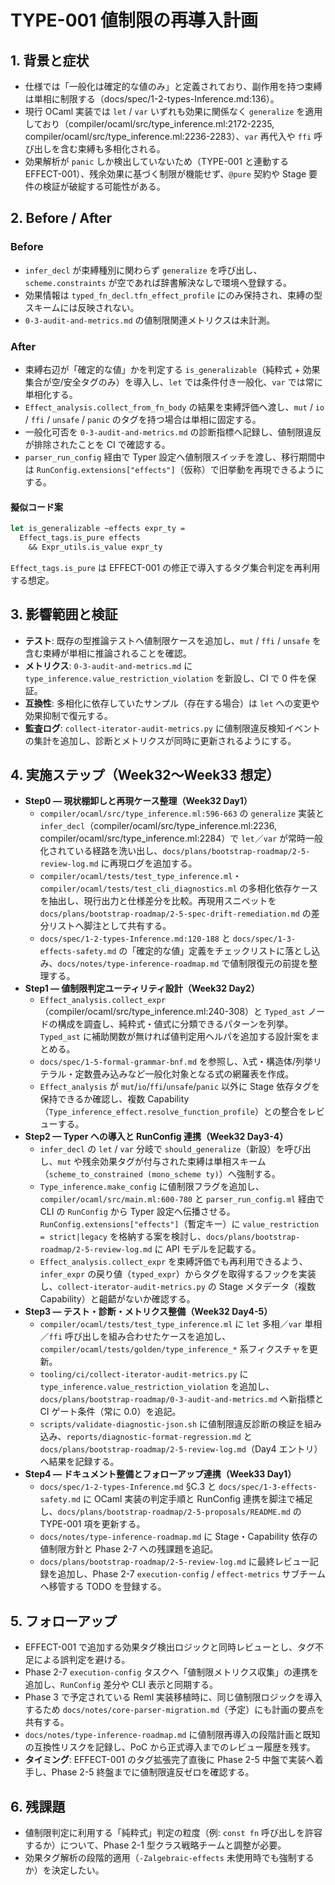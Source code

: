 # TYPE-001 値制限の再導入計画

## 1. 背景と症状
- 仕様では「一般化は確定的な値のみ」と定義されており、副作用を持つ束縛は単相に制限する（docs/spec/1-2-types-Inference.md:136）。  
- 現行 OCaml 実装では `let` / `var` いずれも効果に関係なく `generalize` を適用しており（compiler/ocaml/src/type_inference.ml:2172-2235, compiler/ocaml/src/type_inference.ml:2236-2283）、`var` 再代入や `ffi` 呼び出しを含む束縛も多相化される。  
- 効果解析が `panic` しか検出していないため（TYPE-001 と連動する EFFECT-001）、残余効果に基づく制限が機能せず、`@pure` 契約や Stage 要件の検証が破綻する可能性がある。

## 2. Before / After
### Before
- `infer_decl` が束縛種別に関わらず `generalize` を呼び出し、`scheme.constraints` が空であれば辞書解決なしで環境へ登録する。
- 効果情報は `typed_fn_decl.tfn_effect_profile` にのみ保持され、束縛の型スキームには反映されない。
- `0-3-audit-and-metrics.md` の値制限関連メトリクスは未計測。

### After
- 束縛右辺が「確定的な値」かを判定する `is_generalizable`（純粋式 + 効果集合が空/安全タグのみ）を導入し、`let` では条件付き一般化、`var` では常に単相化する。
- `Effect_analysis.collect_from_fn_body` の結果を束縛評価へ渡し、`mut` / `io` / `ffi` / `unsafe` / `panic` のタグを持つ場合は単相に固定する。
- 一般化可否を `0-3-audit-and-metrics.md` の診断指標へ記録し、値制限違反が排除されたことを CI で確認する。
- `parser_run_config` 経由で Typer 設定へ値制限スイッチを渡し、移行期間中は `RunConfig.extensions["effects"]`（仮称）で旧挙動を再現できるようにする。

#### 擬似コード案
```ocaml
let is_generalizable ~effects expr_ty =
  Effect_tags.is_pure effects
    && Expr_utils.is_value expr_ty
```
`Effect_tags.is_pure` は EFFECT-001 の修正で導入するタグ集合判定を再利用する想定。

## 3. 影響範囲と検証
- **テスト**: 既存の型推論テストへ値制限ケースを追加し、`mut` / `ffi` / `unsafe` を含む束縛が単相に推論されることを確認。  
- **メトリクス**: `0-3-audit-and-metrics.md` に `type_inference.value_restriction_violation` を新設し、CI で 0 件を保証。  
- **互換性**: 多相化に依存していたサンプル（存在する場合）は `let` への変更や効果抑制で復元する。
- **監査ログ**: `collect-iterator-audit-metrics.py` に値制限違反検知イベントの集計を追加し、診断とメトリクスが同時に更新されるようにする。

## 4. 実施ステップ（Week32〜Week33 想定）
- **Step0 — 現状棚卸しと再現ケース整理（Week32 Day1）**  
  - `compiler/ocaml/src/type_inference.ml:596-663` の `generalize` 実装と `infer_decl`（compiler/ocaml/src/type_inference.ml:2236, compiler/ocaml/src/type_inference.ml:2284）で `let`／`var` が常時一般化されている経路を洗い出し、`docs/plans/bootstrap-roadmap/2-5-review-log.md` に再現ログを追加する。  
  - `compiler/ocaml/tests/test_type_inference.ml`・`compiler/ocaml/tests/test_cli_diagnostics.ml` の多相化依存ケースを抽出し、現行出力と仕様差分を比較。再現用スニペットを `docs/plans/bootstrap-roadmap/2-5-spec-drift-remediation.md` の差分リストへ脚注として共有する。  
  - `docs/spec/1-2-types-Inference.md:120-188` と `docs/spec/1-3-effects-safety.md` の「確定的な値」定義をチェックリストに落とし込み、`docs/notes/type-inference-roadmap.md` で値制限復元の前提を整理する。
- **Step1 — 値制限判定ユーティリティ設計（Week32 Day2）**  
  - `Effect_analysis.collect_expr`（compiler/ocaml/src/type_inference.ml:240-308）と `Typed_ast` ノードの構成を調査し、純粋式・値式に分類できるパターンを列挙。`Typed_ast` に補助関数が無ければ値判定用ヘルパを追加する設計案をまとめる。  
  - `docs/spec/1-5-formal-grammar-bnf.md` を参照し、λ式・構造体/列挙リテラル・定数畳み込みなど一般化対象となる式の網羅表を作成。  
  - `Effect_analysis` が `mut`/`io`/`ffi`/`unsafe`/`panic` 以外に Stage 依存タグを保持できるか確認し、複数 Capability（`Type_inference_effect.resolve_function_profile`）との整合をレビューする。
- **Step2 — Typer への導入と RunConfig 連携（Week32 Day3-4）**  
  - `infer_decl` の `let` / `var` 分岐で `should_generalize`（新設）を呼び出し、`mut` や残余効果タグが付与された束縛は単相スキーム（`scheme_to_constrained (mono_scheme ty)`）へ強制する。  
  - `Type_inference.make_config` に値制限フラグを追加し、`compiler/ocaml/src/main.ml:600-780` と `parser_run_config.ml` 経由で CLI の `RunConfig` から Typer 設定へ伝播させる。`RunConfig.extensions["effects"]`（暫定キー）に `value_restriction = strict|legacy` を格納する案を検討し、`docs/plans/bootstrap-roadmap/2-5-review-log.md` に API モデルを記載する。  
  - `Effect_analysis.collect_expr` を束縛評価でも再利用できるよう、`infer_expr` の戻り値（`typed_expr`）からタグを取得するフックを実装し、`collect-iterator-audit-metrics.py` の Stage メタデータ（複数 Capability）と齟齬がないか確認する。
- **Step3 — テスト・診断・メトリクス整備（Week32 Day4-5）**  
  - `compiler/ocaml/tests/test_type_inference.ml` に `let` 多相／`var` 単相／`ffi` 呼び出しを組み合わせたケースを追加し、`compiler/ocaml/tests/golden/type_inference_*` 系フィクスチャを更新。  
  - `tooling/ci/collect-iterator-audit-metrics.py` に `type_inference.value_restriction_violation` を追加し、`docs/plans/bootstrap-roadmap/0-3-audit-and-metrics.md` へ新指標と CI ゲート条件（常に 0.0）を追記。  
  - `scripts/validate-diagnostic-json.sh` に値制限違反診断の検証を組み込み、`reports/diagnostic-format-regression.md` と `docs/plans/bootstrap-roadmap/2-5-review-log.md`（Day4 エントリ）へ結果を記録する。
- **Step4 — ドキュメント整備とフォローアップ連携（Week33 Day1）**  
  - `docs/spec/1-2-types-Inference.md` §C.3 と `docs/spec/1-3-effects-safety.md` に OCaml 実装の判定手順と RunConfig 連携を脚注で補足し、`docs/plans/bootstrap-roadmap/2-5-proposals/README.md` の TYPE-001 項を更新する。  
  - `docs/notes/type-inference-roadmap.md` に Stage・Capability 依存の値制限方針と Phase 2-7 への残課題を追記。  
  - `docs/plans/bootstrap-roadmap/2-5-review-log.md` に最終レビュー記録を追加し、Phase 2-7 `execution-config` / `effect-metrics` サブチームへ移管する TODO を登録する。

## 5. フォローアップ
- EFFECT-001 で追加する効果タグ検出ロジックと同時レビューとし、タグ不足による誤判定を避ける。  
- Phase 2-7 `execution-config` タスクへ「値制限メトリクス収集」の連携を追加し、`RunConfig` 差分や CLI 表示と同期する。  
- Phase 3 で予定されている Reml 実装移植時に、同じ値制限ロジックを導入するため `docs/notes/core-parser-migration.md`（予定）にも計画の要点を共有する。
- `docs/notes/type-inference-roadmap.md` に値制限再導入の段階計画と既知の互換性リスクを記録し、PoC から正式導入までのレビュー履歴を残す。
- **タイミング**: EFFECT-001 のタグ拡張完了直後に Phase 2-5 中盤で実装へ着手し、Phase 2-5 終盤までに値制限違反ゼロを確認する。

## 6. 残課題
- 値制限判定に利用する「純粋式」判定の粒度（例: `const fn` 呼び出しを許容するか）について、Phase 2-1 型クラス戦略チームと調整が必要。  
- 効果タグ解析の段階的適用（`-Zalgebraic-effects` 未使用時でも強制するか）を決定したい。
